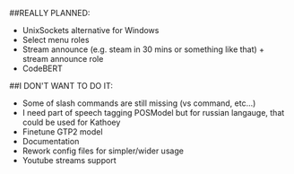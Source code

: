 ##REALLY PLANNED:

 - UnixSockets alternative for Windows
 - Select menu roles
 - Stream announce (e.g. steam in 30 mins or something like that) + stream announce role
 - CodeBERT

##I DON'T WANT TO DO IT:

 - Some of slash commands are still missing (vs command, etc...)
 - I need part of speech tagging POSModel but for russian langauge, that could be used for Kathoey
 - Finetune GTP2 model
 - Documentation
 - Rework config files for simpler/wider usage
 - Youtube streams support
